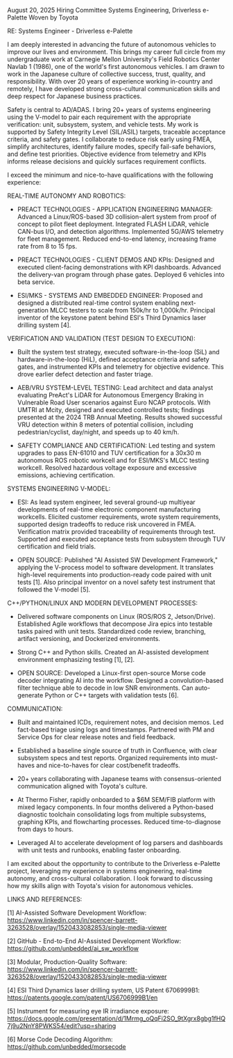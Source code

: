 August 20, 2025
Hiring Committee
Systems Engineering, Driverless e-Palette
Woven by Toyota

RE: Systems Engineer - Driverless e-Palette

I am deeply interested in advancing the future of autonomous vehicles to improve our lives and environment. This brings my career full circle from my undergraduate work at Carnegie Mellon University's Field Robotics Center Navlab 1 (1986), one of the world's first autonomous vehicles. I am drawn to work in the Japanese culture of collective success, trust, quality, and responsibility. With over 20 years of experience working in-country and remotely, I have developed strong cross-cultural communication skills and deep respect for Japanese business practices.

Safety is central to AD/ADAS. I bring 20+ years of systems engineering using the V-model to pair each requirement with the appropriate verification: unit, subsystem, system, and vehicle tests. My work is supported by Safety Integrity Level (SIL/ASIL) targets, traceable acceptance criteria, and safety gates. I collaborate to reduce risk early using FMEA, simplify architectures, identify failure modes, specify fail-safe behaviors, and define test priorities. Objective evidence from telemetry and KPIs informs release decisions and quickly surfaces requirement conflicts.


I exceed the minimum and nice-to-have qualifications with the following experience:


REAL-TIME AUTONOMY AND ROBOTICS:

- PREACT TECHNOLOGIES - APPLICATION ENGINEERING MANAGER: Advanced a Linux/ROS-based 3D collision-alert system from proof of concept to pilot fleet deployment. Integrated FLASH LiDAR, vehicle CAN-bus I/O, and detection algorithms. Implemented 5G/AWS telemetry for fleet management. Reduced end-to-end latency, increasing frame rate from 8 to 15 fps.

- PREACT TECHNOLOGIES - CLIENT DEMOS AND KPIs: Designed and executed client-facing demonstrations with KPI dashboards. Advanced the delivery-van program through phase gates. Deployed 6 vehicles into beta service.

- ESI/MKS - SYSTEMS AND EMBEDDED ENGINEER: Proposed and designed a distributed real-time control system enabling next-generation MLCC testers to scale from 150k/hr to 1,000k/hr. Principal inventor of the keystone patent behind ESI's Third Dynamics laser drilling system [4].


VERIFICATION AND VALIDATION (TEST DESIGN TO EXECUTION):

- Built the system test strategy, executed software-in-the-loop (SiL) and hardware-in-the-loop (HiL), defined acceptance criteria and safety gates, and instrumented KPIs and telemetry for objective evidence. This drove earlier defect detection and faster triage.

- AEB/VRU SYSTEM-LEVEL TESTING: Lead architect and data analyst evaluating PreAct's LiDAR for Autonomous Emergency Braking in Vulnerable Road User scenarios against Euro NCAP protocols. With UMTRI at Mcity, designed and executed controlled tests; findings presented at the 2024 TRB Annual Meeting. Results showed successful VRU detection within 8 meters of potential collision, including pedestrian/cyclist, day/night, and speeds up to 40 km/h.

- SAFETY COMPLIANCE AND CERTIFICATION: Led testing and system upgrades to pass EN-61010 and TUV certification for a 30x30 m autonomous ROS robotic workcell and for ESI/MKS's MLCC testing workcell. Resolved hazardous voltage exposure and excessive emissions, achieving certification.


SYSTEMS ENGINEERING V-MODEL:

- ESI: As lead system engineer, led several ground-up multiyear developments of real-time electronic component manufacturing workcells. Elicited customer requirements, wrote system requirements, supported design tradeoffs to reduce risk uncovered in FMEA. Verification matrix provided traceability of requirements through test. Supported and executed acceptance tests from subsystem through TUV certification and field trials.

- OPEN SOURCE: Published "AI Assisted SW Development Framework," applying the V-process model to software development. It translates high-level requirements into production-ready code paired with unit tests [1]. Also principal inventor on a novel safety test instrument that followed the V-model [5].


C++/PYTHON/LINUX AND MODERN DEVELOPMENT PROCESSES:

- Delivered software components on Linux (ROS/ROS 2, Jetson/Drive). Established Agile workflows that decompose Jira epics into testable tasks paired with unit tests. Standardized code review, branching, artifact versioning, and Dockerized environments.

- Strong C++ and Python skills. Created an AI-assisted development environment emphasizing testing [1], [2].

- OPEN SOURCE: Developed a Linux-first open-source Morse code decoder integrating AI into the workflow. Designed a convolution-based filter technique able to decode in low SNR environments. Can auto-generate Python or C++ targets with validation tests [6].


COMMUNICATION:

- Built and maintained ICDs, requirement notes, and decision memos. Led fact-based triage using logs and timestamps. Partnered with PM and Service Ops for clear release notes and field feedback.

- Established a baseline single source of truth in Confluence, with clear subsystem specs and test reports. Organized requirements into must-haves and nice-to-haves for clear cost/benefit tradeoffs.

- 20+ years collaborating with Japanese teams with consensus-oriented communication aligned with Toyota's culture.

- At Thermo Fisher, rapidly onboarded to a $6M SEM/FIB platform with mixed legacy components. In four months delivered a Python-based diagnostic toolchain consolidating logs from multiple subsystems, graphing KPIs, and flowcharting processes. Reduced time-to-diagnose from days to hours.

- Leveraged AI to accelerate development of log parsers and dashboards with unit tests and runbooks, enabling faster onboarding.


I am excited about the opportunity to contribute to the Driverless e-Palette project, leveraging my experience in systems engineering, real-time autonomy, and cross-cultural collaboration. I look forward to discussing how my skills align with Toyota's vision for autonomous vehicles.


LINKS AND REFERENCES:

[1] AI-Assisted Software Development Workflow: https://www.linkedin.com/in/spencer-barrett-3263528/overlay/1520433082853/single-media-viewer

[2] GitHub - End-to-End AI-Assisted Development Workflow: https://github.com/unbedded/ai_sw_workflow

[3] Modular, Production-Quality Software: https://www.linkedin.com/in/spencer-barrett-3263528/overlay/1520433082853/single-media-viewer

[4] ESI Third Dynamics laser drilling system, US Patent 6706999B1: https://patents.google.com/patent/US6706999B1/en

[5] Instrument for measuring eye IR irradiance exposure: https://docs.google.com/presentation/d/1Mrmg_oQqFi2SO_9tXgrx8gbg1fHQ7j9u2NnY8PWKS54/edit?usp=sharing

[6] Morse Code Decoding Algorithm: https://github.com/unbedded/morsecode
